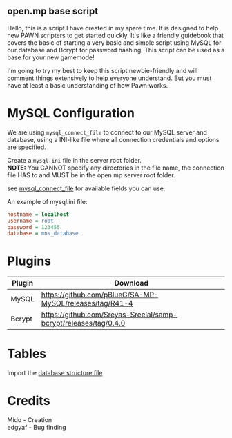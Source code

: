 ## open.mp base script
Hello, this is a script I have created in my spare time. It is designed to help new PAWN scripters to get started quickly.
It's like a friendly guidebook that covers the basic of starting a very basic and simple script using MySQL for our database and Bcrypt for password hashing. This script can be used as a base for your new gamemode!

I'm going to try my best to keep this script newbie-friendly and will comment things extensively to help everyone understand.
But you must have at least a basic understanding of how Pawn works.


# MySQL Configuration
We are using `mysql_connect_file` to connect to our MySQL server and database, using a INI-like file where all connection credentials and options are specified.

Create a `mysql.ini` file in the server root folder.</br>
**NOTE:** You CANNOT specify any directories in the file name, the connection file HAS to and MUST be in the open.mp server root folder.


see [mysql_connect_file](https://github.com/pBlueG/SA-MP-MySQL/wiki#mysql_connect_file) for available fields you can use.

An example of mysql.ini file:
```ini
hostname = localhost
username = root
password = 123455
database = mns_database
```

# Plugins
| Plugin      | Download    |
| ----------- | ----------- |
| MySQL       | https://github.com/pBlueG/SA-MP-MySQL/releases/tag/R41-4                |
| Bcrypt      | https://github.com/Sreyas-Sreelal/samp-bcrypt/releases/tag/0.4.0        |

# Tables
Import the [database structure file](https://github.com/midosvt/omp-base-script/blob/master/database/database_structure.sql)

# Credits
Mido    - Creation</br>
edgyaf  - Bug finding
